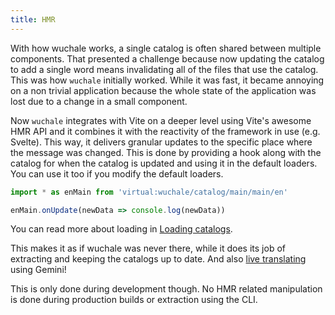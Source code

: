```yaml
---
title: HMR
---
```


With how wuchale works, a single catalog is often shared between multiple
components. That presented a challenge because now updating the catalog to add
a single word means invalidating all of the files that use the catalog. This
was how `wuchale` initially worked. While it was fast, it became annoying on a
non trivial application because the whole state of the application was lost due
to a change in a small component.

Now `wuchale` integrates with Vite on a deeper level using Vite's awesome HMR
API and it combines it with the reactivity of the framework in use (e.g.
Svelte). This way, it delivers granular updates to the specific place where the
message was changed. This is done by providing a hook along with the catalog
for when the catalog is updated and using it in the default loaders. You can
use it too if you modify the default loaders.

```js
import * as enMain from 'virtual:wuchale/catalog/main/main/en'

enMain.onUpdate(newData => console.log(newData))
```

You can read more about loading in [Loading catalogs](/guides/loading).

This makes it as if wuchale was never there, while it does its job of
extracting and keeping the catalogs up to date. And also [live
translating](/guides/gemini) using Gemini!

This is only done during development though. No HMR related manipulation is
done during production builds or extraction using the CLI.
